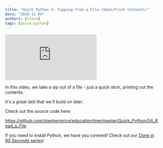 ```yaml
---
title: "Quick Python 4: Sipping from a File (Open/Print Contents)"
date: "2020-11-04"
authors: [steve]
tags: [quick-python]
---
```


<iframe className="youtube-video-player" src="https://www.youtube.com/embed/osREJ2ksyW4" title="YouTube video player" frameBorder="0" allow="accelerometer; autoplay; clipboard-write; encrypted-media; gyroscope; picture-in-picture" allowFullScreen></iframe>

In this video, we take a sip out of a file - just a quick skim, printing out the contents. 

It's a great skill that we'll build on later. 

<!--truncate-->

Check out the source code here:

<https://github.com/stephengrice/education/tree/master/Quick_Python/04_Read_a_File>

If you need to install Python, we have you covered! Check out our [Done in 90 Seconds series](/blog/tags/lte-90-sec)!